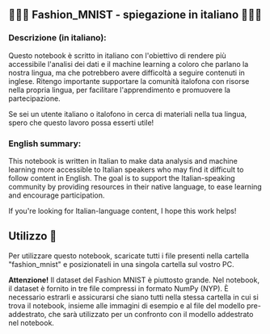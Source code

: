 ## 💚🤍🩷  Fashion_MNIST - spiegazione in italiano 💚🤍🩷
### Descrizione (in italiano):
Questo notebook è scritto in italiano con l'obiettivo di rendere più accessibile l'analisi dei dati e il machine learning a coloro che parlano la nostra lingua, ma che potrebbero avere difficoltà a seguire contenuti in inglese. Ritengo importante supportare la comunità italofona con risorse nella propria lingua, per facilitare l'apprendimento e promuovere la partecipazione.

Se sei un utente italiano o italofono in cerca di materiali nella tua lingua, spero che questo lavoro possa esserti utile!

### English summary:
This notebook is written in Italian to make data analysis and machine learning more accessible to Italian speakers who may find it difficult to follow content in English. The goal is to support the Italian-speaking community by providing resources in their native language, to ease learning and encourage participation.

If you're looking for Italian-language content, I hope this work helps!
<br>

## Utilizzo 🔧
Per utilizzare questo notebook, scaricate tutti i file presenti nella cartella "fashion_mnist" e posizionateli in una singola cartella sul vostro PC.

**Attenzione!** Il dataset del Fashion MNIST è piuttosto grande. Nel notebook, il dataset è fornito in tre file compressi in formato NumPy (NYP). È necessario estrarli e assicurarsi che siano tutti nella stessa cartella in cui si trova il notebook, insieme alle immagini di esempio e al file del modello pre-addestrato, che sarà utilizzato per un confronto con il modello addestrato nel notebook.
